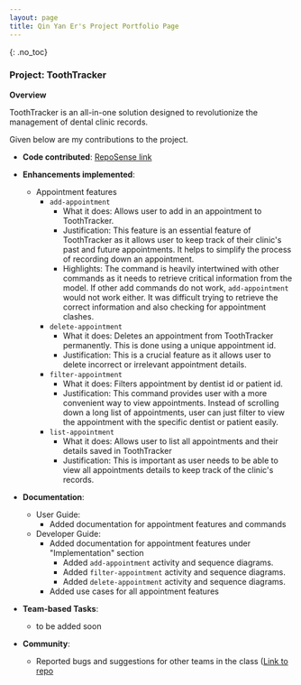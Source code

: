 ```yaml
---
layout: page
title: Qin Yan Er's Project Portfolio Page
---
```

{: .no_toc}
### Project: ToothTracker

**Overview**

ToothTracker is an all-in-one solution designed to revolutionize
the management of dental clinic records.

Given below are my contributions to the project.

* **Code contributed**: [RepoSense link](https://nus-cs2103-ay2324s1.github.io/tp-dashboard/?search=qyaner&breakdown=false&sort=groupTitle%20dsc&sortWithin=title&since=2023-09-22&timeframe=commit&mergegroup=&groupSelect=groupByRepos)

* **Enhancements implemented**:
    * Appointment features
      * `add-appointment`
        * What it does: Allows user to add in an appointment to ToothTracker.
        * Justification: This feature is an essential feature of ToothTracker as it allows user to keep track
        of their clinic's past and future appointments. It helps to simplify the process of recording down an
        appointment.
        * Highlights: The command is heavily intertwined with other commands as it needs to retrieve
        critical information from the model. If other add commands do not work, `add-appointment` would not work either.
        It was difficult trying to retrieve the correct information and also checking for appointment clashes.
      * `delete-appointment`
        * What it does: Deletes an appointment from ToothTracker permanently. This is done using a unique appointment id.
        * Justification: This is a crucial feature as it allows user to delete incorrect or irrelevant appointment details.
      * `filter-appointment`
        * What it does: Filters appointment by dentist id or patient id. 
        * Justification: This command provides user with a more convenient way to view appointments. Instead of
        scrolling down a long list of appointments, user can just filter to view the appointment with the specific
        dentist or patient easily.
      * `list-appointment`
        * What it does: Allows user to list all appointments and their details saved in ToothTracker
        * Justification: This is important as user needs to be able to view all appointments details to keep track of the clinic's records.

* **Documentation**:
    * User Guide:
        * Added documentation for appointment features and commands
    * Developer Guide:
        * Added documentation for appointment features under "Implementation" section
          * Added `add-appointment` activity and sequence diagrams.
          * Added `filter-appointment` activity and sequence diagrams.
          * Added `delete-appointment` activity and sequence diagrams.
        * Added use cases for all appointment features

* **Team-based Tasks**:
    * to be added soon

* **Community**:
    * Reported bugs and suggestions for other teams in the class ([Link to repo](https://github.com/qyaner/ped)
